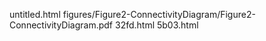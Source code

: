 untitled.html
figures/Figure2-ConnectivityDiagram/Figure2-ConnectivityDiagram.pdf
32fd.html
5b03.html
